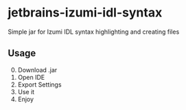 # jetbrains-izumi-idl-syntax
Simple jar for Izumi IDL syntax highlighting and creating files

## Usage

0) Download .jar
1) Open IDE
2) Export Settings
3) Use it
4) Enjoy
